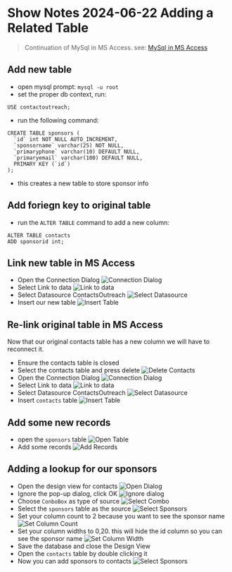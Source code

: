 # Show Notes 2024-06-22 Adding a Related Table
> Continuation of MySql in MS Access. see: [MySql in MS Access](../2024-06-21/shownotes.md)

## Add new table
- open mysql prompt: `mysql -u root`
- set the proper db context, run:
```
USE contactoutreach;
```
- run the following command:
```
CREATE TABLE sponsors (
  `id` int NOT NULL AUTO_INCREMENT,
  `sponsorname` varchar(25) NOT NULL,
  `primaryphone` varchar(10) DEFAULT NULL,
  `primaryemail` varchar(100) DEFAULT NULL,
  PRIMARY KEY (`id`)
);
```
- this creates a new table to store sponsor info
## Add foriegn key to original table
- run the `ALTER TABLE` command to add a new column:
```
ALTER TABLE contacts
ADD sponsorid int;
```
## Link new table in MS Access
- Open the Connection Dialog
![Connection Dialog](./imgs/01_OpenConnectionDialog.png)
- Select Link to data
![Link to data](./imgs/02_SelectLinkDatasource.png)
- Select Datasource ContactsOutreach
![Select Datasource](./imgs/03_SelectDatasource.png)
- Insert our new table
![Insert Table](./imgs/04_SelectOurNewTable.png)
## Re-link original table in MS Access
Now that our original contacts table has a new column we will have to reconnect it.
- Ensure the contacts table is closed
- Select the contacts table and press delete
![Delete Contacts](./imgs/05_DeleteOriginalTableLink.png)
- Open the Connection Dialog
![Connection Dialog](./imgs/01_OpenConnectionDialog.png)
- Select Link to data
![Link to data](./imgs/02_SelectLinkDatasource.png)
- Select Datasource ContactsOutreach
![Select Datasource](./imgs/03_SelectDatasource.png)
- Insert `contacts` table
![Insert Table](./imgs/06_SelectContactsTable.png)
## Add some new records
- open the `sponsors` table
![Open Table](./imgs/07_OpenSponsors.png)
- Add some records
![Add Records](./imgs/08_AddRecords.png)
## Adding a lookup for our sponsors
- Open the design view for contacts
![Open Dialog](./imgs/09_OpenDesignView.png)
- Ignore the pop-up dialog, click OK
![Ignore dialog](./imgs/10_IgnoreDialog.png)
- Choose `ConboBox` as type of source
![Select Combo](./imgs/11_SelectCombo.png)
- Select the `sponsors` table as the source
![Select Sponsors](./imgs/12_SelectSponsors.png)
- Set your column count to 2 because you want to see the sponsor name
![Set Column Count](./imgs/13_SetColumnCount.png)
- Set your column widths to 0,20. this will hide the id column so you can see the sponsor name
![Set Column Width](./imgs/14_SetColumnWidth.png)
- Save the database and close the Design View
- Open the `contacts` table by double clicking it
- Now you can add sponsors to contacts
![Select Sponsors](./imgs/15_SelectSponsor.png)
